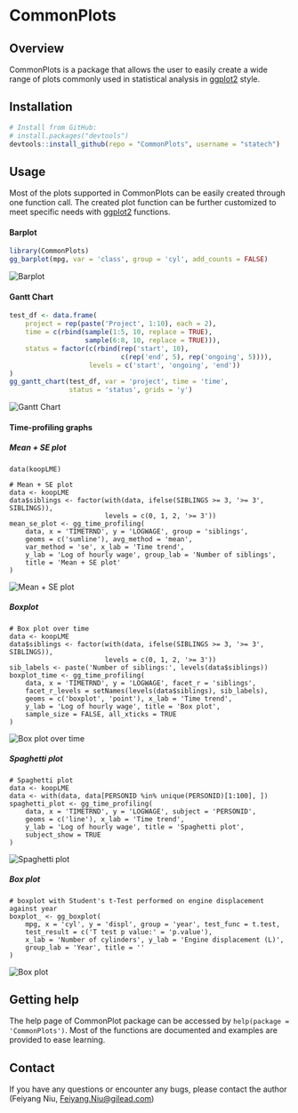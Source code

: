 # CommonPlots

Overview
--------

CommonPlots is a package that allows the user to easily create a wide range of plots commonly used in statistical analysis in [ggplot2](http://ggplot2.org/) style.

Installation
------------
```r
# Install from GitHub:
# install.packages("devtools")
devtools::install_github(repo = "CommonPlots", username = "statech")
```

Usage
-----

Most of the plots supported in CommonPlots can be easily created through one function call. The created plot function can be further customized to meet specific needs with [ggplot2](http://ggplot2.org/) functions.

#### Barplot

```r
library(CommonPlots)
gg_barplot(mpg, var = 'class', group = 'cyl', add_counts = FALSE)
```
![Barplot](man/figures/barplot.png)

#### Gantt Chart

```r
test_df <- data.frame(
    project = rep(paste('Project', 1:10), each = 2),
    time = c(rbind(sample(1:5, 10, replace = TRUE),
                   sample(6:8, 10, replace = TRUE))),
    status = factor(c(rbind(rep('start', 10),
                            c(rep('end', 5), rep('ongoing', 5)))),
                    levels = c('start', 'ongoing', 'end'))
)
gg_gantt_chart(test_df, var = 'project', time = 'time',
               status = 'status', grids = 'y')
```
![Gantt Chart](man/figures/gantt_chart.png)

#### Time-profiling graphs

##### Mean + SE plot
```
data(koopLME)

# Mean + SE plot
data <- koopLME
data$siblings <- factor(with(data, ifelse(SIBLINGS >= 3, '>= 3', SIBLINGS)),
                        levels = c(0, 1, 2, '>= 3'))
mean_se_plot <- gg_time_profiling(
    data, x = 'TIMETRND', y = 'LOGWAGE', group = 'siblings',
    geoms = c('sumline'), avg_method = 'mean',
    var_method = 'se', x_lab = 'Time trend',
    y_lab = 'Log of hourly wage', group_lab = 'Number of siblings',
    title = 'Mean + SE plot'
)
```
![Mean + SE plot](man/figures/mean_se_plot.png)

##### Boxplot
```
# Box plot over time
data <- koopLME
data$siblings <- factor(with(data, ifelse(SIBLINGS >= 3, '>= 3', SIBLINGS)),
                        levels = c(0, 1, 2, '>= 3'))
sib_labels <- paste('Number of siblings:', levels(data$siblings))
boxplot_time <- gg_time_profiling(
    data, x = 'TIMETRND', y = 'LOGWAGE', facet_r = 'siblings',
    facet_r_levels = setNames(levels(data$siblings), sib_labels),
    geoms = c('boxplot', 'point'), x_lab = 'Time trend',
    y_lab = 'Log of hourly wage', title = 'Box plot',
    sample_size = FALSE, all_xticks = TRUE
)
```
![Box plot over time](man/figures/boxplot_over_time.png)

##### Spaghetti plot
```
# Spaghetti plot
data <- koopLME
data <- with(data, data[PERSONID %in% unique(PERSONID)[1:100], ])
spaghetti_plot <- gg_time_profiling(
    data, x = 'TIMETRND', y = 'LOGWAGE', subject = 'PERSONID',
    geoms = c('line'), x_lab = 'Time trend',
    y_lab = 'Log of hourly wage', title = 'Spaghetti plot',
    subject_show = TRUE
)
```
![Spaghetti plot](man/figures/spaghetti_plot.png)

##### Box plot
```
# boxplot with Student's t-Test performed on engine displacement against year
boxplot_ <- gg_boxplot(
    mpg, x = 'cyl', y = 'displ', group = 'year', test_func = t.test,
    test_result = c('T test p value:' = 'p.value'),
    x_lab = 'Number of cylinders', y_lab = 'Engine displacement (L)',
    group_lab = 'Year', title = ''
)
```
![Box plot](man/figures/boxplot.png)

Getting help
------------

The help page of CommonPlot package can be accessed by `help(package = 'CommonPlots')`. Most of the functions are documented and examples are provided to ease learning.


Contact
-------

If you have any questions or encounter any bugs, please contact the author (Feiyang Niu, Feiyang.Niu@gilead.com)
